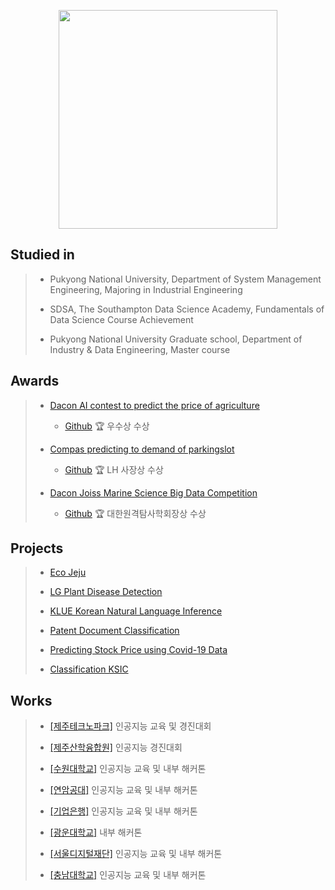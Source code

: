 <p align="center"><img src="https://github.com/jungsungmoon/jungsungmoon/blob/main/KakaoTalk_20220214_152219272.jpg" height="350" /></p>

## Studied in
> - Pukyong National University, Department of System Management Engineering, Majoring in Industrial Engineering
>
> - SDSA, The Southampton Data Science Academy, Fundamentals of Data Science Course Achievement
> 
> - Pukyong National University Graduate school, Department of Industry & Data Engineering, Master course

## Awards
> - [Dacon AI contest to predict the price of agriculture](https://dacon.io/competitions/official/235801/overview/description)
> 
>   - [Github](https://github.com/jungsungmoon/nongsan) 🏆 우수상 수상 
> - [Compas predicting to demand of parkingslot](https://compas.lh.or.kr/subj/competition/info?subjNo=SBJ_2107_003#)
> 
>   - [Github](https://github.com/jungsungmoon/parkingslot) 🏆 LH 사장상 수상 
> - [Dacon Joiss Marine Science Big Data Competition](https://dacon.io/competitions/official/235793/overview/description)
> 
>   - [Github](https://github.com/jungsungmoon/joiss) 🏆 대한원격탐사학회장상 수상 

## Projects
> - [Eco Jeju](https://github.com/jungsungmoon/ecojeju)
> 
> - [LG Plant Disease Detection](https://github.com/jungsungmoon/lg_farm)
> 
> - [KLUE Korean Natural Language Inference](https://github.com/jungsungmoon/KLUE)
> 
> - [Patent Document Classification](https://github.com/jungsungmoon/kobert_ipc_classification)
> 
> - [Predicting Stock Price using Covid-19 Data](https://github.com/jungsungmoon/stock_price)
> 
> - [Classification KSIC](https://github.com/jungsungmoon/SANUP)

## Works
> - [[제주테크노파크]](https://dacon.io/competitions/official/235985/overview/description) 인공지능 교육 및 경진대회
>
> - [[제주산학융합원]](https://dacon.io/competitions/official/236012/overview/description) 인공지능 경진대회
>
> - [[수원대학교]](https://dacon.io/competitions/open/235934/overview/description) 인공지능 교육 및 내부 해커톤
>
> - [[연암공대]](https://dacon.io/competitions/official/236001/overview/description) 인공지능 교육 및 내부 해커톤
>
> - [[기업은행]](https://dacon.io/competitions/official/235994/overview/description) 인공지능 교육 및 내부 해커톤
>
> - [[광운대학교]](https://dacon.io/competitions/official/235988/overview/description) 내부 해커톤
>
> - [[서울디지털재단]](https://dacon.io/competitions/official/235966/overview/description) 인공지능 교육 및 내부 해커톤
>
> - [[충남대학교]](https://dacon.io/competitions/official/236010/overview/description) 인공지능 교육 및 내부 해커톤

